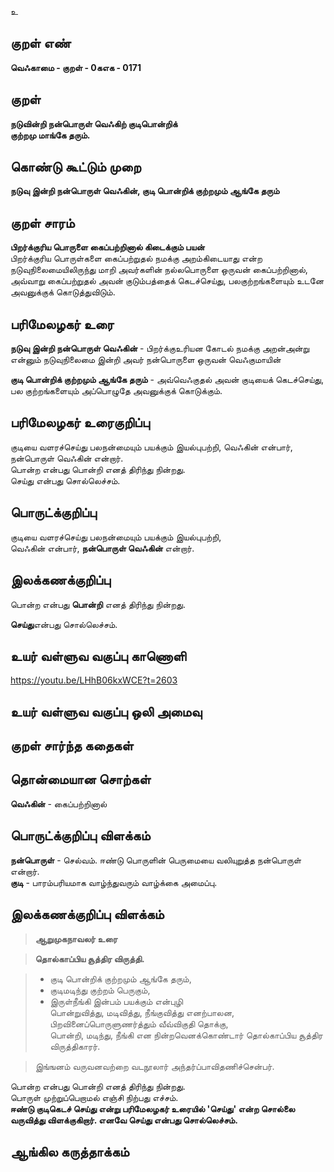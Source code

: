 உ

## குறள் எண் 

**வெஃகாமை - குறள் - 0கஎக - 0171**  

## குறள் 

**நடுவின்றி நன்பொருள் வெஃகிற் குடிபொன்றிக்  
குற்றமு மாங்கே தரும்.** 

## கொண்டு கூட்டும் முறை

**நடுவு இன்றி நன்பொருள் வெஃகின், குடி பொன்றிக் குற்றமும் ஆங்கே தரும்**

## குறள் சாரம் 

**பிறர்க்குரிய பொருளை கைப்பற்றினால் கிடைக்கும் பயன்**  
பிறர்க்குரிய பொருள்களை கைப்பற்றுதல் நமக்கு அறம்கிடையாது என்ற நடுவுநிலைமையிலிருந்து மாறி அவர்களின் நல்லபொருளை ஒருவன் கைப்பற்றினால்,  
அவ்வாறு கைப்பற்றுதல் அவன் குடும்பத்தைக் கெடச்செய்து, பலகுற்றங்களையும் உடனே அவனுக்குக் கொடுத்துவிடும்.  

## பரிமேலழகர் உரை

**நடுவு இன்றி நன்பொருள் வெஃகின்** - பிறர்க்குஉரியன கோடல் நமக்கு அறன்அன்று என்னும் நடுவுநிலைமை இன்றி அவர் நன்பொருளை ஒருவன் வெஃகுமாயின்  

**குடி பொன்றிக் குற்றமும் ஆங்கே தரும்** - அவ்வெஃகுதல் அவன் குடியைக் கெடச்செய்து, பல குற்றங்களையும் அப்பொழுதே அவனுக்குக் கொடுக்கும். 

## பரிமேலழகர் உரைகுறிப்பு   

குடியை வளரச்செய்து பலநன்மையும் பயக்கும் இயல்புபற்றி, வெஃகின் என்பார், நன்பொருள் வெஃகின் என்றார்.  
பொன்ற என்பது பொன்றி எனத் திரிந்து நின்றது.  
செய்து என்பது சொல்லெச்சம்.  

## பொருட்க்குறிப்பு 

குடியை வளரச்செய்து பலநன்மையும் பயக்கும் இயல்புபற்றி,   
வெஃகின் என்பார், **நன்பொருள் வெஃகின்** என்றார்.  

## இலக்கணக்குறிப்பு  

பொன்ற என்பது **பொன்றி** எனத் திரிந்து நின்றது.  

**செய்து**என்பது சொல்லெச்சம்.  

## உயர் வள்ளுவ வகுப்பு காணொளி

https://youtu.be/LHhB06kxWCE?t=2603

## உயர் வள்ளுவ வகுப்பு ஒலி அமைவு 

 
## குறள் சார்ந்த கதைகள் 


## தொன்மையான சொற்கள்

**வெஃகின்** - கைப்பற்றினால்  

## பொருட்க்குறிப்பு விளக்கம்

**நன்பொருள்** - செல்வம். ஈண்டு பொருளின் பெருமையை வலியுறுத்த நன்பொருள் என்றார்.  
**குடி** - பாரம்பரியமாக வாழ்ந்துவரும் வாழ்க்கை அமைப்பு.  

## இலக்கணக்குறிப்பு விளக்கம்

>**ஆறுமுகநாவலர் உரை**  

>**தொல்காப்பிய சூத்திர விருத்தி.**  

>* குடி பொன்றிக் குற்றமும் ஆங்கே தரும்,  
>* குடிமடிந்து குற்றம் பெருகும்,  
>* இருள்நீங்கி இன்பம் பயக்கும் என்புழி  
>பொன்றுவித்து, மடிவித்து, நீங்குவித்து எனற்பாலன,  
>பிறவினைப்பொருளுணர்த்தும் வீவ்விகுதி தொக்கு,  
>பொன்றி, மடிந்து, நீங்கி என நின்றவெனக்கொண்டார் தொல்காப்பிய சூத்திர விருத்திகாரர்.  

>இங்ஙனம் வருவனவற்றை வடநூலார் அந்தர்ப்பாவிதணிச்சென்பர்.

பொன்ற என்பது பொன்றி எனத் திரிந்து நின்றது.   
பொருள் முற்றுப்பெறாமல் எஞ்சி நிற்பது எச்சம்.  
**ஈண்டு குடிகெடச் செய்து என்று பரிமேலழகர் உரையில் 'செய்து' என்ற சொல்லை வருவித்து விளக்குகிறார். எனவே செய்து என்பது சொல்லெச்சம்.** 

## ஆங்கில கருத்தாக்கம் 


